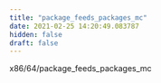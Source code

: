 ```yaml
---
title: "package_feeds_packages_mc"
date: 2021-02-25 14:20:49.083787
hidden: false
draft: false
---
```


x86/64/package_feeds_packages_mc

